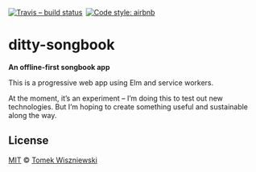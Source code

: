 [![Travis – build status
](https://img.shields.io/travis/magnificat/ditty-songbook/master.svg?style=flat-square
)](https://travis-ci.org/magnificat/ditty-songbook
) [![Code style: airbnb
](https://img.shields.io/badge/code%20style-airbnb-777777.svg?style=flat-square
)](https://github.com/airbnb/javascript
)


# ditty-songbook

**An offline-first songbook app**

This is a progressive web app using Elm and service workers.

At the moment, it’s an experiment – I’m doing this to test out new technologies. But I’m hoping to create something useful and sustainable along the way.


## License

[MIT](./License.md) © [Tomek Wiszniewski](https://github.com/tomekwi)
